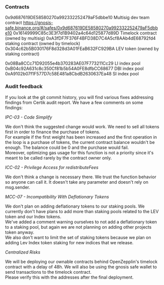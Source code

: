 ### Contracts

0x9d687619DE58580270a992332252479aF5dbbe10 Multisig dev team contract <https://gnosis-safe.binance.org/#/safes/0x9d687619DE58580270a992332252479aF5dbbe10>
0x16149999C85c3E3f7d1B9402a4c64d125877d89D Timelock contract (owned by multisig)
0xA3fDF7F376F4BFD38D7C4A5cf8AAb4dE68792fd4 staking contract (owned by timelock)
0x304c62b5B030176F8d328d3A01FEaB632FC929BA LEV token (owned by staking contract)

0x08Ba8CCc71D92055e4b370283AE07F773211Cc29 LI index pool
0xB04c92A631c8c350Cf81b5b54A0FE8dfbCC68677 DBI index pool
0xA9102b07f1F577D7c58E481a8CbdB2630637Ea48 SI index pool

### Audit feedback

If you look at the git commit history, you will find various fixes addressing findings from Certik audit report.
We have a few comments on some findings:

_IPC-03 - Code Simplify_

We don't think the suggested change would work. We need to sell all tokens first in order to finance the purchase of tokens.  
For example if the first weight has been increased and the first operation in the loop is a purchase of tokens, the current contract balance wouldn't be enough. The balance could be 0 and the purchase would fail.  
Moreover, optimizing gas usage for this function is not a priority since it's meant to be called rarely by the contract owner only.

_ICC-02 - Privilege Access for redistributeFees_

We don't think a change is necessary there. We trust the function behavior so anyone can call it. It doesn't take any parameter and doesn't rely on msg.sender.

_MCC-07 - Incompatibility With Deflationary Tokens_

We don't plan on adding deflationary tokens to our staking pools. We currently don't have plans to add more than staking pools related to the LEV token and our Index tokens.  
We've added a comment warning ourselves to not add a deflationary token to a staking pool, but again we are not planning on adding other projects token anyway.  
We also don't want to limit the set of staking tokens because we plan on adding Lev Index token staking for new indices that we release.

_Centralized Risks_

We will be deploying our ownable contracts behind OpenZepplin's timelock contract with a delay of 48h. We will also be using the gnosis safe wallet to send transactions to the timelock contract.  
Please verify this with the addresses after the final deployment.
